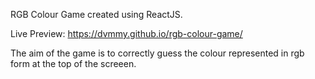 RGB Colour Game created using ReactJS.

Live Preview: https://dvmmy.github.io/rgb-colour-game/

The aim of the game is to correctly guess the colour represented in rgb form at the top of the screeen.
